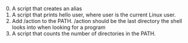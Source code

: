 0. A script that creates an alias
1. A script that prints hello user, where user is the current Linux user.
2. Add /action to the PATH. /action should be the last directory the shell looks into when looking for a program
3. A script that counts the number of directories in the PATH.
